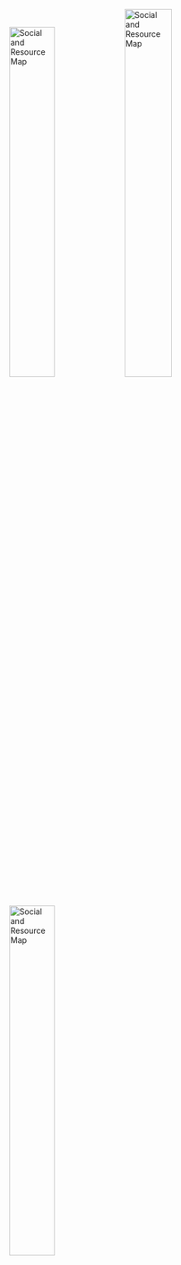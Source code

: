  <p align="left">
    <img src="./cox.jpg" alt="Social and Resource Map" width="40%">  <img src="./mahesh.jpg" alt="Social and Resource Map" width="41%">  <img src="./kutub.jpg" alt="Social and Resource Map" width="40%">
  </p>
